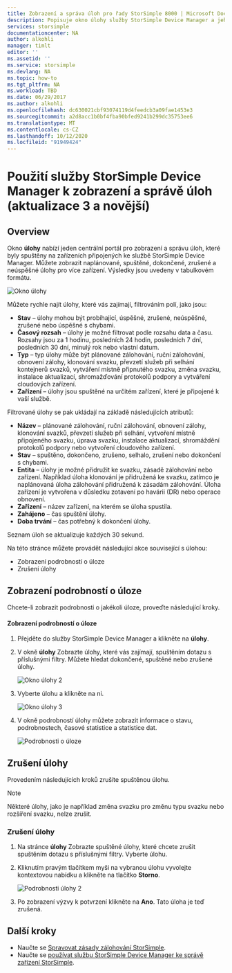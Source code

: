 ```yaml
---
title: Zobrazení a správa úloh pro řady StorSimple 8000 | Microsoft Docs
description: Popisuje okno úlohy služby StorSimple Device Manager a jeho použití ke sledování posledních, aktuálních a naplánovaných úloh zálohování.
services: storsimple
documentationcenter: NA
author: alkohli
manager: timlt
editor: ''
ms.assetid: ''
ms.service: storsimple
ms.devlang: NA
ms.topic: how-to
ms.tgt_pltfrm: NA
ms.workload: TBD
ms.date: 06/29/2017
ms.author: alkohli
ms.openlocfilehash: dc630021cbf93074119d4feedcb3a09fae1453e3
ms.sourcegitcommit: a2d8acc1b0bf4fba90bfed9241b299dc35753ee6
ms.translationtype: MT
ms.contentlocale: cs-CZ
ms.lasthandoff: 10/12/2020
ms.locfileid: "91949424"
---
```

# <a name="use-the-storsimple-device-manager-service-to-view-and-manage-jobs-update-3-and-later"></a>Použití služby StorSimple Device Manager k zobrazení a správě úloh (aktualizace 3 a novější)

## <a name="overview"></a>Overview
Okno **úlohy** nabízí jeden centrální portál pro zobrazení a správu úloh, které byly spuštěny na zařízeních připojených ke službě StorSimple Device Manager. Můžete zobrazit naplánované, spuštěné, dokončené, zrušené a neúspěšné úlohy pro více zařízení. Výsledky jsou uvedeny v tabulkovém formátu.

![Okno úlohy](./media/storsimple-8000-manage-jobs-u2/jobs1.png)

Můžete rychle najít úlohy, které vás zajímají, filtrováním polí, jako jsou:

* **Stav** – úlohy mohou být probíhající, úspěšné, zrušené, neúspěšné, zrušené nebo úspěšné s chybami.
* **Časový rozsah** – úlohy je možné filtrovat podle rozsahu data a času. Rozsahy jsou za 1 hodinu, posledních 24 hodin, posledních 7 dní, posledních 30 dní, minulý rok nebo vlastní datum.
* **Typ** – typ úlohy může být plánované zálohování, ruční zálohování, obnovení zálohy, klonování svazku, převzetí služeb při selhání kontejnerů svazků, vytváření místně připnutého svazku, změna svazku, instalace aktualizací, shromažďování protokolů podpory a vytváření cloudových zařízení.
* **Zařízení** – úlohy jsou spuštěné na určitém zařízení, které je připojené k vaší službě.
  
Filtrované úlohy se pak ukládají na základě následujících atributů:
  
* **Název** – plánované zálohování, ruční zálohování, obnovení zálohy, klonování svazků, převzetí služeb při selhání, vytvoření místně připojeného svazku, úprava svazku, instalace aktualizací, shromáždění protokolů podpory nebo vytvoření cloudového zařízení.
* **Stav** – spuštěno, dokončeno, zrušeno, selhalo, zrušení nebo dokončení s chybami.
* **Entita** – úlohy je možné přidružit ke svazku, zásadě zálohování nebo zařízení. Například úloha klonování je přidružená ke svazku, zatímco je naplánovaná úloha zálohování přidružená k zásadám zálohování. Úloha zařízení je vytvořena v důsledku zotavení po havárii (DR) nebo operace obnovení.
* **Zařízení** – název zařízení, na kterém se úloha spustila.
* **Zahájeno** – čas spuštění úlohy.
* **Doba trvání** – čas potřebný k dokončení úlohy.

Seznam úloh se aktualizuje každých 30 sekund.

Na této stránce můžete provádět následující akce související s úlohou:

* Zobrazení podrobností o úloze
* Zrušení úlohy

## <a name="view-job-details"></a>Zobrazení podrobností o úloze
Chcete-li zobrazit podrobnosti o jakékoli úloze, proveďte následující kroky.

#### <a name="to-view-job-details"></a>Zobrazení podrobností o úloze
1. Přejděte do služby StorSimple Device Manager a klikněte na **úlohy**.

2. V okně **úlohy** Zobrazte úlohy, které vás zajímají, spuštěním dotazu s příslušnými filtry. Můžete hledat dokončené, spuštěné nebo zrušené úlohy.

    ![Okno úlohy 2](./media/storsimple-8000-manage-jobs-u2/jobs1.png)

2. Vyberte úlohu a klikněte na ni.

    ![Okno úlohy 3](./media/storsimple-8000-manage-jobs-u2/jobs3.png)

3. V okně podrobností úlohy můžete zobrazit informace o stavu, podrobnostech, časové statistice a statistice dat.
   
    ![Podrobnosti o úloze](./media/storsimple-8000-manage-jobs-u2/jobs4.png)

## <a name="cancel-a-job"></a>Zrušení úlohy
Provedením následujících kroků zrušíte spuštěnou úlohu.

> [!NOTE]
> Některé úlohy, jako je například změna svazku pro změnu typu svazku nebo rozšíření svazku, nelze zrušit.


### <a name="to-cancel-a-job"></a>Zrušení úlohy
1. Na stránce **úlohy** Zobrazte spuštěné úlohy, které chcete zrušit spuštěním dotazu s příslušnými filtry. Vyberte úlohu.

2. Kliknutím pravým tlačítkem myši na vybranou úlohu vyvolejte kontextovou nabídku a klikněte na tlačítko **Storno**.

    ![Podrobnosti úlohy 2](./media/storsimple-8000-manage-jobs-u2/jobs2.png)

3. Po zobrazení výzvy k potvrzení klikněte na **Ano**. Tato úloha je teď zrušená.

## <a name="next-steps"></a>Další kroky
* Naučte se [Spravovat zásady zálohování StorSimple](storsimple-8000-manage-backup-policies-u2.md).
* Naučte se [používat službu StorSimple Device Manager ke správě zařízení StorSimple](storsimple-8000-manager-service-administration.md).

